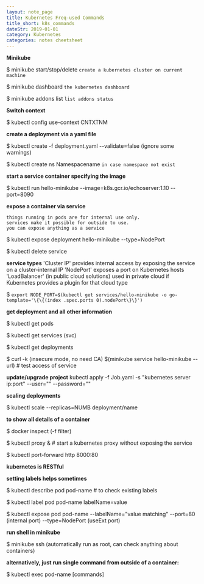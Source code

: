 ```yaml
---
layout: note_page
title: Kubernetes Freq-used Commands
title_short: k8s_commands
dateStr: 2019-01-01
category: Kubernetes
categories: notes cheetsheet
---
```

**Minikube**

\$ minikube start/stop/delete ```create a kubernetes cluster on current machine```

\$ minikube dashboard ```the kubernetes dashboard```

\$ minikube addons list ```list addons status```

**Switch context**

\$ kubectl config use-context CNTXTNM

**create a deployment via a yaml file**

\$ kubectl create -f deployment.yaml --validate=false (ignore some warnings)

\$ kubectl create ns Namespacename ```in case namespace not exist```

**start a service container specifying the image**

\$ kubectl run hello-minikube --image=k8s.gcr.io/echoserver:1.10 --port=8090

**expose a container via service**
```
things running in pods are for internal use only.
services make it possible for outside to use.
you can expose anything as a service
```

\$ kubectl expose deployment hello-minikube --type=NodePort

\$ kubectl delete service <name>

**service types**
'Cluster IP'
  provides internal access by exposing the service on a cluster-internal IP
'NodePort'
  exposes a port on Kubernetes hosts
'LoadBalancer' (in public cloud solutions)
  used in private cloud if Kubernetes provides a plugin for that cloud type

\$ `export NODE_PORT=$(kubectl get services/hello-minikube -o go-template='\{\{(index .spec.ports 0).nodePort\}\}')`

**get deployment and all other information**

\$ kubectl get pods

\$ kubectl get services (svc)

\$ kubectl get deployments

\$ curl -k (insecure mode, no need CA) $(minikube service hello-minikube --url) # test access of service

**update/upgrade project**
kubectl apply -f Job.yaml -s "kubernetes server ip:port" --user="" --password=""

**scaling deployments**

\$ kubectl scale --replicas=NUMB deployment/name

**to show all details of a container**

\$ docker inspect (-f filter)

\$ kubectl proxy & # start a kubernetes proxy without exposing the service

\$ kubectl port-forward http 8000:80

**kubernetes is RESTful**

**setting labels helps sometimes**

\$ kubectl describe pod pod-name # to check existing labels

\$ kubectl label pod pod-name labelName=value

\$ kubectl expose pod pod-name --labelName="value matching" --port=80 (internal port) --type=NodePort (useExt port)

**run shell in minikube**

\$ minikube ssh (automatically run as root, can check anything about containers)

**alternatively, just run single command from outside of a container:**

\$ kubectl exec pod-name [commands]
